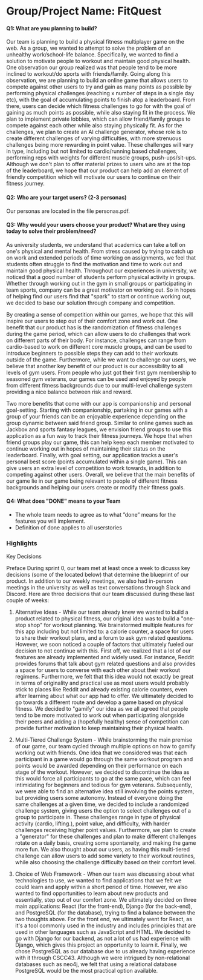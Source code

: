 # Group/Project Name: FitQuest

#### Q1: What are you planning to build?

Our team is planning to build a physical fitness multiplayer game on the web.  As a group, we wanted to attempt to solve the problem of an unhealthy work/school-life balance.  Specifically, we wanted to find a solution to motivate people to workout and maintain good physical health.  One observation our group realized was that people tend to be more inclined to workout/do sports with friends/family.  Going along this observation, we are planning to build an online game that allows users to compete against other users to try and gain as many points as possible by performing physical challenges (reaching x number of steps in a single day etc), with the goal of accumulating points to finish atop a leaderboard.  From there, users can decide which fitness challenges to go for with the goal of gaining as much points as possible, while also staying fit in the process.  We plan to implement private lobbies, which can allow friend/family groups to compete against each other while also staying physically fit.  As for the challenges, we plan to create an AI challenge generator, whose role is to create different challenges of varying difficulties, with more strenuous challenges being more rewarding in point value.  These challenges will vary in type, including but not limited to cardio/running based challenges, performing reps with weights for different muscle groups, push-ups/sit-ups.  Although we don't plan to offer material prizes to users who are at the top of the leaderboard, we hope that our product can help add an element of friendly competition which will motivate our users to continue on their fitness journey.

#### Q2: Who are your target users? (2-3 personas)

Our personas are located in the file personas.pdf.

#### Q3: Why would your users choose your product? What are they using today to solve their problem/need?

As university students, we understand that academics can take a toll on one's physical and mental health.  From stress caused by trying to catch up on work and extended periods of time working on assignments, we feel that students often struggle to find the motivation and time to work out and maintain good physical health.  Throughout our experiences in university, we noticed that a good number of students perform physical activity in groups.  Whether through working out in the gym in small groups or participating in team sports, company can be a great motivator on working out.  So in hopes of helping find our users find that "spark" to start or continue working out, we decided to base our solution through company and competition.  

By creating a sense of competition within our games, we hope that this will inspire our users to step out of their comfort zone and work out.  One benefit that our product has is the randomization of fitness challenges during the game period, which can allow users to do challenges that work on different parts of their body.  For instance, challenges can range from cardio-based to work on different core muscle groups, and can be used to introduce beginners to possible steps they can add to their workouts outside of the game.  Furthermore, while we want to challenge our users, we believe that another key benefit of our product is our accessibility to all levels of gym users.  From people who just got their first gym membership to seasoned gym veterans, our games can be used and enjoyed by people from different fitness backgrounds due to our multi-level challenge system providing a nice balance between risk and reward.

Two more benefits that come with our app is companionship and personal goal-setting.  Starting with companionship, partaking in our games with a group of your friends can be an enjoyable experience depending on the group dynamic between said friend group.  Similar to online games such as Jackbox and sports fantasy leagues, we envision friend groups to use this application as a fun way to track their fitness journeys.  We hope that when friend groups play our game, this can help keep each member motivated to continue working out in hopes of maintaining their status on the leaderboard.  Finally, with goal setting, our application tracks a user's personal best score (points accumulated within a single game).  This can give users an extra level of competition to work towards, in addition to competing against other users.  Overall, we believe that the main benefits of our game lie in our game being relevant to people of different fitness backgrounds and helping our users create or modify their fitness goals.

#### Q4: What does "DONE" means to your Team 
 * The whole team needs to agree as to what ”done” means for the features you will
   implement.
 * Definition of done applies to all userstories

### Highlights

Key Decisions

Preface
During sprint 0, our team met at least once a week to dicusss key decisions (some of the located below) that determine the blueprint of our product.  In addition to our weekly meetings, we also had in-person meetings in the university as well as text conversations through Slack and Discord.  Here are three decisions that our team discussed during these last couple of weeks:

1) Alternative Ideas - While our team already knew we wanted to build a product related to physical fitness, our original idea was to build a "one-stop shop" for workout planning.  We brainstormed multiple features for this app including but not limited to: a calorie counter, a space for users to share their workout plans, and a forum to ask gym related questions.  However, we soon noticed a couple of factors that ultimately fueled our decision to not continue with this.  First off, we realized that a lot of our features are already implemented and widely used.  For instance, Reddit provides forums that talk about gym related questions and also provides a space for users to converse with each other about their workout regimens.  Furthermore, we felt that this idea would not exactly be great in terms of originality and practical use as most users would probably stick to places like Reddit and already existing calorie counters, even after learning about what our app had to offer.  We ultimately decided to go towards a different route and develop a game based on physical fitness.  We decided to "gamify" our idea as we all agreed that people tend to be more motivated to work out when participating alongside their peers and adding a (hopefully healthy) sense of competition can provide further motivation to keep maintaining their physical health.

2) Multi-Tiered Challenge System - While brainstorming the main premise of our game, our team cycled through multiple options on how to gamify working out with friends.  One idea that we considered was that each participant in a game would go through the same workout program and points would be awarded depending on their performance on each stage of the workout.  However, we decided to discontinue the idea as this would force all participants to go at the same pace, which can feel intimidating for beginners and tedious for gym veterans.  Subsequently, we were able to find an alternative idea still involving the points system, but providing users some autonomy.  Instead of everyone doing the same challenges at a given time, we decided to include a randomized challenge system, giving users the option to select challenges out of a group to participate in.  These challenges range in type of physical activity (cardio, lifting.), point value, and difficulty, with harder challenges receiving higher point values.  Furthermore, we plan to create a "generator" for these challenges and plan to make different challenges rotate on a daily basis, creating some spontaneity, and making the game more fun.  We also thought about our users, as having this multi-tiered challenge can allow users to add some variety to their workout routines, while also choosing the challenge difficulty based on their comfort level.

3) Choice of Web Framework - When our team was discussing about what technologies to use, we wanted to find applications that we felt we could learn and apply within a short period of time.  However, we also wanted to find opportunities to learn about new products and essentially, step out of our comfort zone.  We ultimately decided on three main applications: React (for the front-end), Django (for the back-end), and PostgreSQL (for the database), trying to find a balance between the two thoughts above.  For the front end, we ultimately went for React, as it's a tool commonly used in the industry and includes principles that are used in other languages such as JavaScript and HTML.  We decided to go with Django for our backend, as not a lot of us had experience with Django, which gives this project an opportunity to learn it.  Finally, we chose PostgreSQL as our database due to us already having experience with it through CSCC43.  Although we were intrigued by non-relational databases such as neo4j, we felt that using a relational database PostgreSQL would be the most practical option available.
 
 
  

